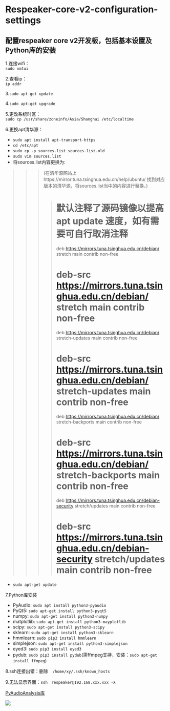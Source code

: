 # Respeaker-core-v2-configuration-settings
配置respeaker core v2开发板，包括基本设置及Python库的安装
----------------------------------------------------
1.连接wifi：<br>`sudo nmtui`

2.查看ip：<br>`ip addr`

3.`sudo apt-get update`

4.`sudo apt-get upgrade`

5.更改系统时区：<br>`sudo cp /usr/share/zoneinfo/Asia/Shanghai /etc/localtime`

6.更换apt清华源：<br>
  * `sudo apt install apt-transport-https`<br>
  * `cd /etc/apt`<br>
  * `sudo cp -p sources.list sources.list.old`<br>
  * `sudo vim sources.list`<br>
  * 将sources.list内容更换为:<br>
  >>>(在清华源网站上https://mirror.tuna.tsinghua.edu.cn/help/ubuntu/ 找到对应版本的清华源，将sources.list当中的内容进行替换。)<br>
  >>>># 默认注释了源码镜像以提高 apt update 速度，如有需要可自行取消注释<br>
  >>>>deb https://mirrors.tuna.tsinghua.edu.cn/debian/ stretch main contrib non-free<br>
  >>>># deb-src https://mirrors.tuna.tsinghua.edu.cn/debian/ stretch main contrib non-free<br>
  >>>>deb https://mirrors.tuna.tsinghua.edu.cn/debian/ stretch-updates main contrib non-free<br>
  >>>># deb-src https://mirrors.tuna.tsinghua.edu.cn/debian/ stretch-updates main contrib non-free<br>
  >>>>deb https://mirrors.tuna.tsinghua.edu.cn/debian/ stretch-backports main contrib non-free<br>
  >>>># deb-src https://mirrors.tuna.tsinghua.edu.cn/debian/ stretch-backports main contrib non-free<br>
  >>>>deb https://mirrors.tuna.tsinghua.edu.cn/debian-security stretch/updates main contrib non-free<br>
  >>>># deb-src https://mirrors.tuna.tsinghua.edu.cn/debian-security stretch/updates main contrib non-free<br>
  * `sudo apt-get update`<br>

7.Python库安装
  * PyAudio: `sudo apt install python3-pyaudio`<br>
  * PyQt5: `sudo apt-get install python3-pyqt5`<br>
  * numpy: `sudo apt-get install python3-numpy`<br>
  * matplotlib: `sudo apt-get install python3-mayplotlib`<br>
  * scipy: `sudo apt-get install python3-scipy`<br>
  * sklearn: `sudo apt-get install python3-sklearn`<br>
  * hmmlearn: `sudo pip3 install hmmlearn`<br>
  * simplejson: `sudo apt-get install python3-simplejson`<br>
  * eyed3: `sudo pip3 install eyed3`<br>
  * pydub: `sudo pip3 install pydub`(需ffmpeg支持，安装：`sudo apt-get install ffmpeg`) <br>
  
8.ssh连接出错：删除　`/home/xy/.ssh/known_hosts`

9.无法显示界面：`ssh　respeaker@192.168.xxx.xxx -X`

[PyAudioAnalysis库](https://github.com/tyiannak/pyAudioAnalysis)

![](https://timgsa.baidu.com/timg?image&quality=80&size=b9999_10000&sec=1544368789184&di=062d69406e794ae6d836b7ca387a6563&imgtype=0&src=http%3A%2F%2Fimgsrc.baidu.com%2Fforum%2Fw%3D580%2Fsign%3D3d21336dfb039245a1b5e107b795a4a8%2F277603d3d539b600c41cca17ee50352ac45cb7fd.jpg)  
